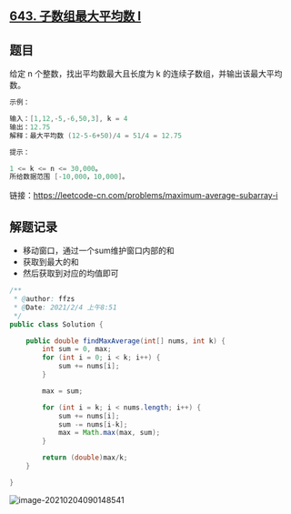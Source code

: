 ## [643. 子数组最大平均数 I](https://leetcode-cn.com/problems/maximum-average-subarray-i/)

## 题目

给定 n 个整数，找出平均数最大且长度为 k 的连续子数组，并输出该最大平均数。

```java
示例：

输入：[1,12,-5,-6,50,3], k = 4
输出：12.75
解释：最大平均数 (12-5-6+50)/4 = 51/4 = 12.75
```

```java
提示：

1 <= k <= n <= 30,000。
所给数据范围 [-10,000，10,000]。
```


链接：https://leetcode-cn.com/problems/maximum-average-subarray-i

## 解题记录

+ 移动窗口，通过一个sum维护窗口内部的和
+ 获取到最大的和
+ 然后获取到对应的均值即可

```java
/**
 * @author: ffzs
 * @Date: 2021/2/4 上午8:51
 */
public class Solution {

    public double findMaxAverage(int[] nums, int k) {
        int sum = 0, max;
        for (int i = 0; i < k; i++) {
            sum += nums[i];
        }

        max = sum;

        for (int i = k; i < nums.length; i++) {
            sum += nums[i];
            sum -= nums[i-k];
            max = Math.max(max, sum);
        }

        return (double)max/k;
    }

}
```

![image-20210204090148541](https://gitee.com/ffzs/picture_go/raw/master/img/image-20210204090148541.png)